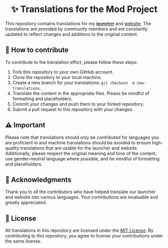 <h1 align="center">
    ✨ Translations for the Mod Project
</h1>

This repository contains translations for my [~~launcher~~](launcher) and [website](website). The translations are provided by community members and are constantly updated to reflect changes and additions to the original content.

## 📁 How to contribute
To contribute to the translation effort, please follow these steps:

1. Fork this repository to your own GitHub account.
2. Clone the repository to your local machine.
3. Create a new branch for your translations: `git checkout -b new-translations`.
4. Translate the content in the appropriate files. Please be mindful of formatting and placeholders.
5. Commit your changes and push them to your forked repository.
6. Submit a pull request to this repository with your changes.

## ⚠️ Important
Please note that translations should only be contributed for languages you are proficient in and machine translations should be avoided to ensure high-quality translations that are usable for the launcher and website. Additionally, please respect the original meaning and tone of the content, use gender-neutral language where possible, and be mindful of formatting and placeholders.

## 💙 Acknowledgments
Thank you to all the contributors who have helped translate our launcher and website into various languages. Your contributions are invaluable and greatly appreciated.

## 🔑 License
All translations in this repository are licensed under the [MIT License](LICENSE). By contributing to this repository, you agree to license your contributions under the same license.